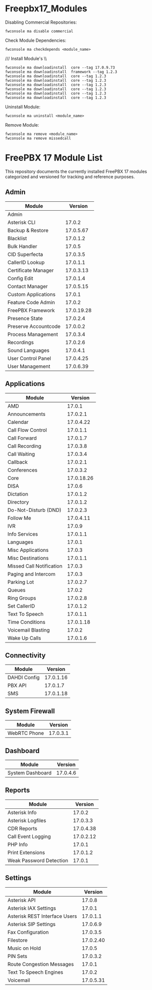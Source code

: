 # Freepbx17_Modules

Disabling Commercial Repositories:

    fwconsole ma disable commercial


Check Module Dependencies: 
    
    fwconsole ma checkdepends <module_name>
    

/// Install Module's \\\

    fwconsole ma downloadinstall  core --tag 17.0.9.73
    fwconsole ma downloadinstall  framework --tag 1.2.3
    fwconsole ma downloadinstall  core --tag 1.2.3
    fwconsole ma downloadinstall  core --tag 1.2.3
    fwconsole ma downloadinstall  core --tag 1.2.3
    fwconsole ma downloadinstall  core --tag 1.2.3
    fwconsole ma downloadinstall  core --tag 1.2.3
    fwconsole ma downloadinstall  core --tag 1.2.3






Uninstall Module: 

    fwconsole ma uninstall <module_name>
    
Remove Module: 

    fwconsole ma remove <module_name> 
    fwconsole ma remove missedcall


# FreePBX 17 Module List

This repository documents the currently installed FreePBX 17 modules categorized and versioned for tracking and reference purposes.

## Admin
| Module                 | Version     |
|------------------------|-------------|
| Admin                  |             |
| Asterisk CLI           | 17.0.2      |
| Backup & Restore       | 17.0.5.67   |
| Blacklist              | 17.0.1.2    |
| Bulk Handler           | 17.0.5      |
| CID Superfecta         | 17.0.3.5    |
| CallerID Lookup        | 17.0.1.1    |
| Certificate Manager    | 17.0.3.13   |
| Config Edit            | 17.0.1.4    |
| Contact Manager        | 17.0.5.15   |
| Custom Applications    | 17.0.1      |
| Feature Code Admin     | 17.0.2      |
| FreePBX Framework      | 17.0.19.28  |
| Presence State         | 17.0.2.4    |
| Preserve Accountcode   | 17.0.0.2    |
| Process Management     | 17.0.3.4    |
| Recordings             | 17.0.2.6    |
| Sound Languages        | 17.0.4.1    |
| User Control Panel     | 17.0.4.25   |
| User Management        | 17.0.6.39   |

## Applications
| Module                   | Version     |
|--------------------------|-------------|
| AMD                      | 17.0.1      |
| Announcements            | 17.0.2.1    |
| Calendar                 | 17.0.4.22   |
| Call Flow Control        | 17.0.1.1    |
| Call Forward             | 17.0.1.7    |
| Call Recording           | 17.0.3.8    |
| Call Waiting             | 17.0.3.4    |
| Callback                 | 17.0.2.1    |
| Conferences              | 17.0.3.2    |
| Core                     | 17.0.18.26  |
| DISA                     | 17.0.6      |
| Dictation                | 17.0.1.2    |
| Directory                | 17.0.1.2    |
| Do-Not-Disturb (DND)     | 17.0.2.3    |
| Follow Me                | 17.0.4.11   |
| IVR                      | 17.0.9      |
| Info Services            | 17.0.1.1    |
| Languages                | 17.0.1      |
| Misc Applications        | 17.0.3      |
| Misc Destinations        | 17.0.1.1    |
| Missed Call Notification | 17.0.3      |
| Paging and Intercom      | 17.0.3      |
| Parking Lot              | 17.0.2.7    |
| Queues                   | 17.0.2      |
| Ring Groups              | 17.0.2.8    |
| Set CallerID             | 17.0.1.2    |
| Text To Speech           | 17.0.1.1    |
| Time Conditions          | 17.0.1.18   |
| Voicemail Blasting       | 17.0.2      |
| Wake Up Calls            | 17.0.1.6    |

## Connectivity
| Module         | Version     |
|----------------|-------------|
| DAHDI Config   | 17.0.1.16   |
| PBX API        | 17.0.1.7    |
| SMS            | 17.0.1.18   |

## System Firewall
| Module         | Version     |
|----------------|-------------|
| WebRTC Phone   | 17.0.3.1    |

## Dashboard
| Module           | Version     |
|------------------|-------------|
| System Dashboard | 17.0.4.6    |

## Reports
| Module             | Version     |
|--------------------|-------------|
| Asterisk Info      | 17.0.2      |
| Asterisk Logfiles  | 17.0.3.3    |
| CDR Reports        | 17.0.4.38   |
| Call Event Logging | 17.0.2.12   |
| PHP Info           | 17.0.1      |
| Print Extensions   | 17.0.1.2    |
| Weak Password Detection | 17.0.1 |

## Settings
| Module                    | Version     |
|---------------------------|-------------|
| Asterisk API              | 17.0.8      |
| Asterisk IAX Settings     | 17.0.1      |
| Asterisk REST Interface Users | 17.0.1.1 |
| Asterisk SIP Settings     | 17.0.6.9    |
| Fax Configuration         | 17.0.3.5    |
| Filestore                 | 17.0.2.40   |
| Music on Hold             | 17.0.5      |
| PIN Sets                  | 17.0.3.2    |
| Route Congestion Messages | 17.0.1      |
| Text To Speech Engines    | 17.0.2      |
| Voicemail                 | 17.0.5.31   |
